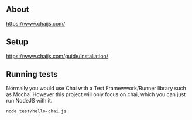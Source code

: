 ## About

https://www.chaijs.com/

## Setup

https://www.chaijs.com/guide/installation/

## Running tests

Normally you would use Chai with a Test Framewwork/Runner library such as Mocha.
However this project will only focus on chai, which you can just run NodeJS with it.

    node test/hello-chai.js
